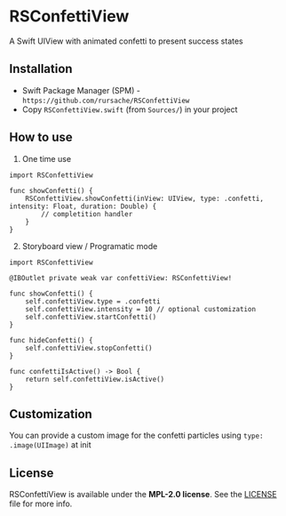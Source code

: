 # RSConfettiView
A Swift UIView with animated confetti to present success states

## Installation
- Swift Package Manager (SPM) - `https://github.com/rursache/RSConfettiView`
- Copy `RSConfettiView.swift` (from `Sources/`) in your project

## How to use
1. One time use
```
import RSConfettiView

func showConfetti() {
	RSConfettiView.showConfetti(inView: UIView, type: .confetti, intensity: Float, duration: Double) {
		// completition handler
	}
}
```

2. Storyboard view / Programatic mode
```
import RSConfettiView

@IBOutlet private weak var confettiView: RSConfettiView!

func showConfetti() {
	self.confettiView.type = .confetti
	self.confettiView.intensity = 10 // optional customization
	self.confettiView.startConfetti()
}

func hideConfetti() {
	self.confettiView.stopConfetti()
}

func confettiIsActive() -> Bool {
	return self.confettiView.isActive()
}
```

## Customization
You can provide a custom image for the confetti particles using `type: .image(UIImage)` at init

## License

RSConfettiView is available under the **MPL-2.0 license**. See the [LICENSE](https://github.com/rursache/RSConfettiView/blob/master/LICENSE) file for more info.
